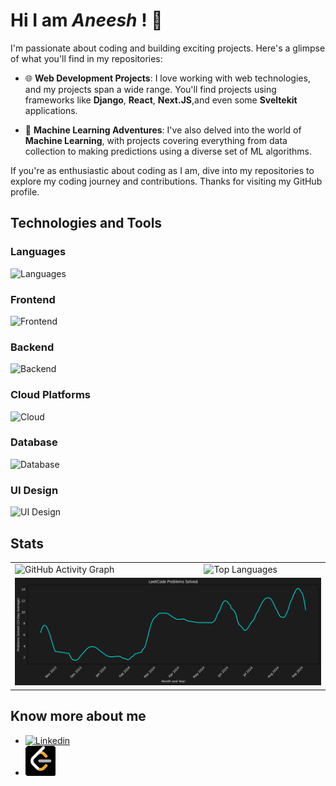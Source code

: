 # Hi I am _Aneesh_ ! 👋

I'm passionate about coding and building exciting projects. Here's a glimpse of what you'll find in my repositories:

- 🌐 **Web Development Projects**: I love working with web technologies, and my projects span a wide range. You'll find projects using frameworks like **Django**, **React**, **Next.JS**,and even some **Sveltekit** applications.

- 🤖 **Machine Learning Adventures**: I've also delved into the world of **Machine Learning**, with projects covering everything from data collection to making predictions using a diverse set of ML algorithms. 

If you're as enthusiastic about coding as I am, dive into my repositories to explore my coding journey and contributions. Thanks for visiting my GitHub profile.

## Technologies and Tools

### Languages
![Languages](https://skillicons.dev/icons?i=py,ts,java)

### Frontend
![Frontend](https://skillicons.dev/icons?i=react,nextjs,svelte,tailwind)

### Backend
![Backend](https://skillicons.dev/icons?i=express,flask)

### Cloud Platforms
![Cloud](https://skillicons.dev/icons?i=gcp,firebase,vercel)
### Database
![Database](https://skillicons.dev/icons?i=postgresql,mongodb,redis)

### UI Design
![UI Design](https://skillicons.dev/icons?i=photoshop,figma)


## Stats

<table>
  <tr>
    <td width="60%">
      <img src="https://github-readme-activity-graph.vercel.app/graph?username=aneeshpatne&theme=react-dark" alt="GitHub Activity Graph" />
    </td>
    <td width="40%">
      <img src="https://github-readme-stats.vercel.app/api/top-langs/?username=aneeshpatne&layout=compact&theme=dark&langs_count=6&hide=HTML,jupyter%20notebook,css,Handlebars" alt="Top Languages" />
    </td>
  </tr>
  <tr>
      <td colspan="2">
      <img src="img/output.png" alt="Output Image" />
    </td>
  </tr>
</table>



## Know more about me
- [![Linkedin](https://skillicons.dev/icons?i=linkedin)](https://www.linkedin.com/in/aneeshpatne/)
- [![Leetcode](img/lc.png)](https://leetcode.com/aneeshpatne/)
